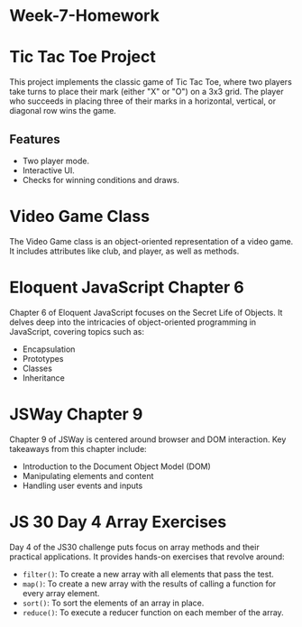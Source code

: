 # Week-7-Homework

# Tic Tac Toe Project

This project implements the classic game of Tic Tac Toe, where two players take turns to place their mark (either "X" or "O") on a 3x3 grid. The player who succeeds in placing three of their marks in a horizontal, vertical, or diagonal row wins the game.

## Features
- Two player mode.
- Interactive UI.
- Checks for winning conditions and draws.

# Video Game Class

The Video Game class is an object-oriented representation of a video game. It includes attributes like club, and player, as well as methods.

# Eloquent JavaScript Chapter 6

Chapter 6 of Eloquent JavaScript focuses on the Secret Life of Objects. It delves deep into the intricacies of object-oriented programming in JavaScript, covering topics such as:
- Encapsulation
- Prototypes
- Classes
- Inheritance

# JSWay Chapter 9

Chapter 9 of JSWay is centered around browser and DOM interaction. Key takeaways from this chapter include:
- Introduction to the Document Object Model (DOM)
- Manipulating elements and content
- Handling user events and inputs

# JS 30 Day 4 Array Exercises

Day 4 of the JS30 challenge puts focus on array methods and their practical applications. It provides hands-on exercises that revolve around:
- `filter()`: To create a new array with all elements that pass the test.
- `map()`: To create a new array with the results of calling a function for every array element.
- `sort()`: To sort the elements of an array in place.
- `reduce()`: To execute a reducer function on each member of the array.


